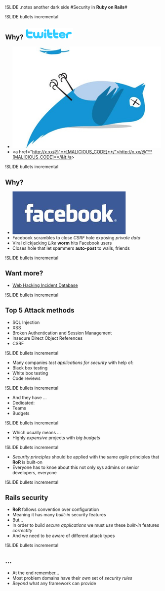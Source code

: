 !SLIDE 
.notes another dark side
#Security in **Ruby on Rails**#


!SLIDE bullets incremental
## Why? ![Twitter](twitter_logo.png) ##
* ![Twitter](twitter.jpeg)
* &lt;a href="http://x.xx/@"**[MALICIOUS_CODE]**/">http://x.xx/@"**[MALICIOUS_CODE]**/&lt;/a&gt;


!SLIDE bullets incremental
## Why? ##
* ![Facebook](facebook_logo.jpeg)
* Facebook scrambles to close *CSRF* hole exposing *private data*
* Viral clickjacking *Like* **worm** hits Facebook users
* Closes hole that let spammers **auto-post** to walls, friends


!SLIDE bullets incremental
## Want more? ##
* [Web Hacking Incident Database](http://projects.webappsec.org/Web-Hacking-Incident-Database)


!SLIDE bullets incremental
## Top 5 Attack methods ##
* SQL Injection
* XSS
* Broken Authentication and Session Management
* Insecure Direct Object References
* CSRF


!SLIDE bullets incremental
* Many companies *test applications for security* with help of:
 * Black box testing
 * White box testing
 * Code reviews


!SLIDE bullets incremental
* And they have ...
* Dedicated:
 * Teams
 * Budgets


!SLIDE bullets incremental
* Which usually means ...
 * Highly *expensive* projects with *big budgets*


!SLIDE bullets incremental
* *Security principles* should be applied with the same *agile* principles that **RoR** is built-on
* Everyone has to knoe about this not only sys admins or senior developers, everyone

!SLIDE bullets incremental
## Rails security ##
* **RoR** follows convention over configuration 
 * Meaning it has many *built-in* security features
* But...
 * In order to build *secure applications* we must *use* these *built-in* features *correctlty*
 * And we need to be aware of different attack types

!SLIDE bullets incremental
## ... ##
* At the end remember...
 * Most problem domains have their *own* set of *security rules* 
 * *Beyond* what any framework can provide
